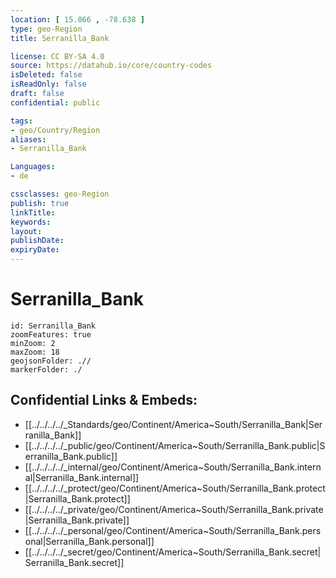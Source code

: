 ```yaml
---
location: [ 15.866 , -78.638 ] 
type: geo-Region
title: Serranilla_Bank

license: CC BY-SA 4.0
source: https://datahub.io/core/country-codes
isDeleted: false
isReadOnly: false
draft: false
confidential: public

tags:
- geo/Country/Region
aliases:
- Serranilla_Bank

Languages:
- de

cssclasses: geo-Region
publish: true
linkTitle: 
keywords: 
layout: 
publishDate: 
expiryDate: 
---
```


# Serranilla_Bank

```leaflet
id: Serranilla_Bank
zoomFeatures: true 
minZoom: 2 
maxZoom: 18
geojsonFolder: .// 
markerFolder: ./
```


## Confidential Links & Embeds: 
- [[../../../../_Standards/geo/Continent/America~South/Serranilla_Bank|Serranilla_Bank]] 
- [[../../../../_public/geo/Continent/America~South/Serranilla_Bank.public|Serranilla_Bank.public]] 
- [[../../../../_internal/geo/Continent/America~South/Serranilla_Bank.internal|Serranilla_Bank.internal]] 
- [[../../../../_protect/geo/Continent/America~South/Serranilla_Bank.protect|Serranilla_Bank.protect]] 
- [[../../../../_private/geo/Continent/America~South/Serranilla_Bank.private|Serranilla_Bank.private]] 
- [[../../../../_personal/geo/Continent/America~South/Serranilla_Bank.personal|Serranilla_Bank.personal]] 
- [[../../../../_secret/geo/Continent/America~South/Serranilla_Bank.secret|Serranilla_Bank.secret]] 

